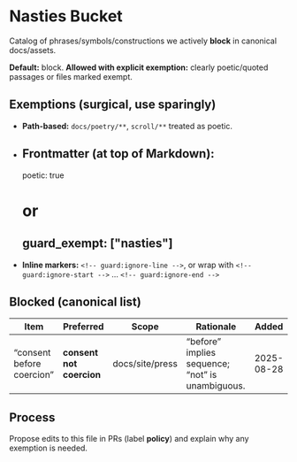 <!-- status: stub; target: 150+ words -->
<!-- status: stub; target: 150+ words -->
<!-- status: stub; target: 150+ words -->
<!-- status: stub; target: 150+ words -->
<!-- status: stub; target: 150+ words -->
<!-- status: stub; target: 150+ words -->
# Nasties Bucket

Catalog of phrases/symbols/constructions we actively **block** in canonical docs/assets.

**Default:** block.
**Allowed with explicit exemption:** clearly poetic/quoted passages or files marked exempt.

## Exemptions (surgical, use sparingly)
- **Path-based:** `docs/poetry/**`, `scroll/**` treated as poetic.
- **Frontmatter** (at top of Markdown):
  ---
  poetic: true
  # or
  guard_exempt: ["nasties"]
  ---
- **Inline markers:** `<!-- guard:ignore-line -->`, or wrap with
  `<!-- guard:ignore-start -->` … `<!-- guard:ignore-end -->`

## Blocked (canonical list)
| Item | Preferred | Scope | Rationale | Added |
|---|---|---|---|---|
| “consent before coercion” | **consent not coercion** | docs/site/press | “before” implies sequence; “not” is unambiguous. | 2025-08-28 |

## Process
Propose edits to this file in PRs (label **policy**) and explain why any exemption is needed.







